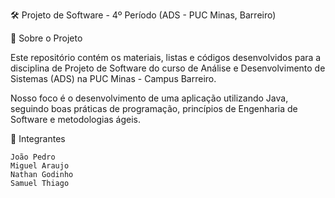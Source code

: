🛠 Projeto de Software - 4º Período (ADS - PUC Minas, Barreiro)

📌 Sobre o Projeto

Este repositório contém os materiais, listas e códigos desenvolvidos para a disciplina de Projeto de Software do curso de Análise e Desenvolvimento de Sistemas (ADS) na PUC Minas - Campus Barreiro.

Nosso foco é o desenvolvimento de uma aplicação utilizando Java, seguindo boas práticas de programação, princípios de Engenharia de Software e metodologias ágeis.

👥 Integrantes

    João Pedro
    Miguel Araujo
    Nathan Godinho
    Samuel Thiago
